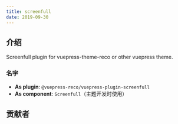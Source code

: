 ```yaml
---
title: screenfull
date: 2019-09-30
---
```


## 介绍 <GitHubLink repo="vuepress-reco/vuepress-plugin-screenfull/"/>

Screenfull plugin for vuepress-theme-reco or other vuepress theme.

### 名字

- **As plugin**: `@vuepress-reco/vuepress-plugin-screenfull`
- **As component**: `Screenfull`（主题开发时使用）

## 贡献者

<Contributors user="vuepress-reco" repo="vuepress-plugin-screenfull"></Contributors>
